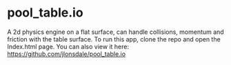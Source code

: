 # pool_table.io

A 2d physics engine on a flat surface, can handle collisions, momentum and friction with the table surface.
To run this app, clone the repo and open the Index.html page. You can also view it here: https://github.com/jlonsdale/pool_table.io
